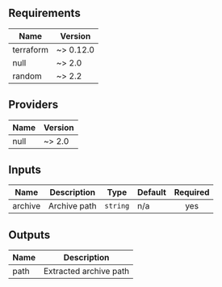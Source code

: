 ## Requirements

| Name | Version |
|------|---------|
| terraform | ~> 0.12.0 |
| null | ~> 2.0 |
| random | ~> 2.2 |

## Providers

| Name | Version |
|------|---------|
| null | ~> 2.0 |

## Inputs

| Name | Description | Type | Default | Required |
|------|-------------|------|---------|:--------:|
| archive | Archive path | `string` | n/a | yes |

## Outputs

| Name | Description |
|------|-------------|
| path | Extracted archive path |

